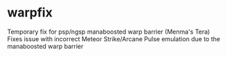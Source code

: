 # warpfix
Temporary fix for psp/ngsp manaboosted warp barrier (Menma's Tera)  
Fixes issue with incorrect Meteor Strike/Arcane Pulse emulation due to the manaboosted warp barrier
